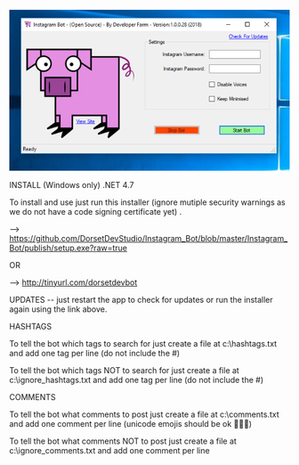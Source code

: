 ﻿

![Screenshot](https://github.com/DorsetDevStudio/Instagram_Bot/blob/master/Instagram_Bot/Resources/screenshot.PNG)



INSTALL (Windows only) .NET 4.7

To install and use just run this installer (ignore mutiple security warnings as we do not have a code signing certificate yet) .


--> https://github.com/DorsetDevStudio/Instagram_Bot/blob/master/Instagram_Bot/publish/setup.exe?raw=true

OR

--> http://tinyurl.com/dorsetdevbot


UPDATES  -- just restart the app to check for updates or run the installer again using the link above.



HASHTAGS

To tell the bot which tags to search for just create a file at c:\hashtags.txt and add one tag per line (do not include the #)

To tell the bot which tags NOT to search for just create a file at c:\ignore_hashtags.txt and add one tag per line (do not include the #)



COMMENTS

To tell the bot what comments to post just create a file at c:\comments.txt and add one comment per line (unicode emojis should be ok 👟👟👟)

To tell the bot what comments NOT to post just create a file at c:\ignore_comments.txt and add one comment per line




